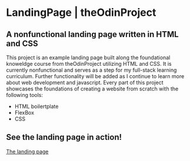 # LandingPage | theOdinProject

## A nonfunctional landing page written in HTML and CSS

This project is an example landing page built along the foundational knoweldge course from theOdinProject utilizing HTML and CSS. It is currently nonfunctional and serves as a step for my full-stack learning curriculum. Further functionality will be added as I continue to learn more about web development and javascript. Every part of this project showcases the foundations of creating a website from scratch with the following tools:

* HTML boilertplate
* FlexBox
* CSS

## See the landing page in action!

<a href = "https://marcvincentamandoron.github.io/LandingPage/" target = "_blank">The landing page</a>
